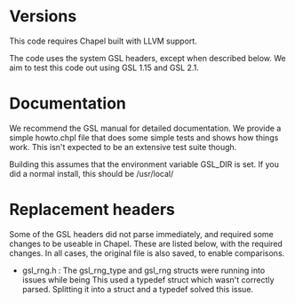 Versions
========

This code requires Chapel built with LLVM support. 

The code uses the system GSL headers, except when described
below. We aim to test this code out using GSL 1.15 and GSL 2.1. 

Documentation
=============

We recommend the GSL manual for detailed documentation. We provide
a simple howto.chpl file that does some simple tests and shows how 
things work. This isn't expected to be an extensive test suite though.

Building this assumes that the environment variable GSL_DIR is set. 
If you did a normal install, this should be /usr/local/


Replacement headers
===================

Some of the GSL headers did not parse immediately, and 
required some changes to be useable in Chapel. These are
listed below, with the required changes. In all cases, the 
original file is also saved, to enable comparisons.

* gsl_rng.h : 
  The gsl_rng_type and gsl_rng structs were running into issues
  while being 
  This used a typedef struct which wasn't correctly
  parsed. Splitting it into a struct and a typedef solved this issue.

